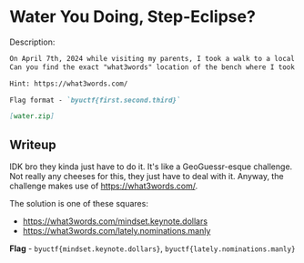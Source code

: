 # Water You Doing, Step-Eclipse?
Description:
```markdown
On April 7th, 2024 while visiting my parents, I took a walk to a local body of water. Sometime between 3:00PM and 3:30PM EST, I took some pictures of the scenery while sitting on a bench. Exactly 24 hours later, I took a picture of the Sun from the same bench.
Can you find the exact "what3words" location of the bench where I took the pictures?

Hint: https://what3words.com/

Flag format - `byuctf{first.second.third}`

[water.zip]
```

## Writeup
IDK bro they kinda just have to do it. It's like a GeoGuessr-esque challenge. Not really any cheeses for this, they just have to deal with it. Anyway, the challenge makes use of https://what3words.com/.

The solution is one of these squares: 
* https://what3words.com/mindset.keynote.dollars
* https://what3words.com/lately.nominations.manly

**Flag** - `byuctf{mindset.keynote.dollars}`, `byuctf{lately.nominations.manly}`